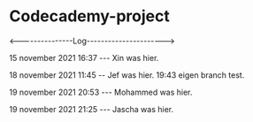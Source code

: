 # Codecademy-project

<---------------Log---------------------->
  
15 november 2021 16:37 --- Xin was hier.

18 november 2021 11:45 -- Jef was hier. 19:43 eigen branch test. 

19 november 2021 20:53 --- Mohammed was hier.

19 november 2021 21:25 --- Jascha was hier.
